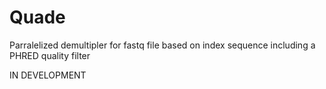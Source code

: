 Quade
=====

Parralelized demultipler for fastq file based on index sequence including a PHRED quality filter

IN DEVELOPMENT
